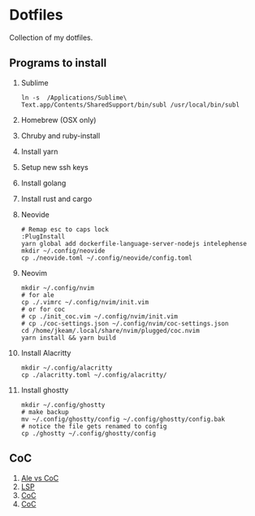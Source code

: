 # Dotfiles

Collection of my dotfiles.

## Programs to install

1. Sublime

    ```shell
    ln -s  /Applications/Sublime\ Text.app/Contents/SharedSupport/bin/subl /usr/local/bin/subl
    ```

2. Homebrew (OSX only)

3. Chruby and ruby-install

4. Install yarn

5. Setup new ssh keys

6. Install golang

7. Install rust and cargo

8. Neovide

    ```shell
    # Remap esc to caps lock
    :PlugInstall
    yarn global add dockerfile-language-server-nodejs intelephense
    mkdir ~/.config/neovide
    cp ./neovide.toml ~/.config/neovide/config.toml
    ```

9. Neovim

    ```shell
    mkdir ~/.config/nvim
    # for ale
    cp ./.vimrc ~/.config/nvim/init.vim
    # or for coc
    # cp ./init_coc.vim ~/.config/nvim/init.vim
    # cp ./coc-settings.json ~/.config/nvim/coc-settings.json
    cd /home/jkeam/.local/share/nvim/plugged/coc.nvim
    yarn install && yarn build
    ```

10. Install Alacritty

    ```shell
    mkdir ~/.config/alacritty
    cp ./alacritty.toml ~/.config/alacritty/
    ```

11. Install ghostty

    ```shell
    mkdir ~/.config/ghostty
    # make backup
    mv ~/.config/ghostty/config ~/.config/ghostty/config.bak
    # notice the file gets renamed to config
    cp ./ghostty ~/.config/ghostty/config
    ```

## CoC

1. [Ale vs CoC](https://blog.ffff.lt/posts/ale-deoplete-languageclient-vs-coc/)
2. [LSP](https://github.com/neoclide/coc.nvim/wiki/Language-servers#java)
3. [CoC](https://git.lmburns.com/dotfiles/raw/.config/nvim/coc-settings.json)
4. [CoC](https://github.com/Gee19/dotfiles/blob/master/coc-settings.json)
